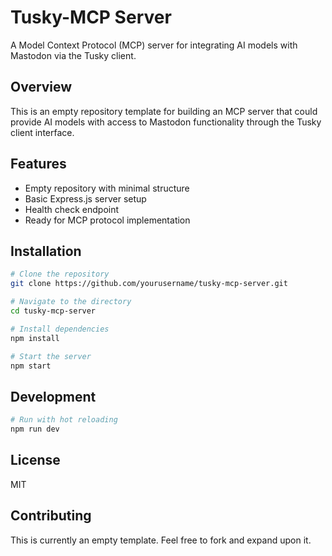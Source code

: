 # Tusky-MCP Server

A Model Context Protocol (MCP) server for integrating AI models with Mastodon via the Tusky client.

## Overview

This is an empty repository template for building an MCP server that could provide AI models with access to Mastodon functionality through the Tusky client interface.

## Features

- Empty repository with minimal structure
- Basic Express.js server setup
- Health check endpoint
- Ready for MCP protocol implementation

## Installation

```bash
# Clone the repository
git clone https://github.com/yourusername/tusky-mcp-server.git

# Navigate to the directory
cd tusky-mcp-server

# Install dependencies
npm install

# Start the server
npm start
```

## Development

```bash
# Run with hot reloading
npm run dev
```

## License

MIT

## Contributing

This is currently an empty template. Feel free to fork and expand upon it.